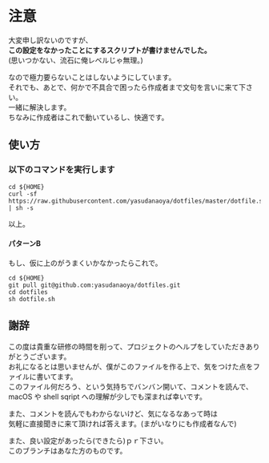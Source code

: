 # 注意

大変申し訳ないのですが、  
**この設定をなかったことにするスクリプトが書けませんでした。**  
(思いつかない、流石に俺レベルじゃ無理。)  

なので極力要らないことはしないようにしています。  
それでも、あとで、何かで不具合で困ったら作成者まで文句を言いに来て下さい。  
一緒に解決します。  
ちなみに作成者はこれで動いているし、快適です。  

## 使い方

### 以下のコマンドを実行します

```:
cd ${HOME}
curl -sf https://raw.githubusercontent.com/yasudanaoya/dotfiles/master/dotfile.sh | sh -s
```

以上。

#### パターンB

もし、仮に上のがうまくいかなかったらこれで。

```
cd ${HOME}
git pull git@github.com:yasudanaoya/dotfiles.git
cd dotfiles
sh dotfile.sh
```

## 謝辞

この度は貴重な研修の時間を削って、プロジェクトのヘルプをしていただきありがとうございます。  
お礼になるとは思いませんが、僕がこのファイルを作る上で、気をつけた点をファイルに書いてます。  
このファイル何だろう、という気持ちでバンバン開いて、コメントを読んで、  
macOS や shell sqript への理解が少しでも深まれば幸いです。  

また、コメントを読んでもわからないけど、気になるなあって時は  
気軽に直接聞きに来て頂ければ答えます。(まがいなりにも作成者なんで)  

また、良い設定があったら(できたら)ｐｒ下さい。  
このブランチはあなた方のものです。
